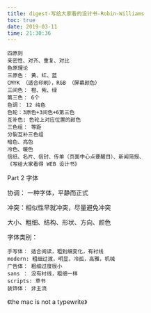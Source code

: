 ```yaml
---
title: digest-写给大家看的设计书-Robin-Williams
toc: true
date: 2019-03-11 
time: 21:30:36
---
```


    四原则
    亲密性、对齐、重复、对比
    色原理论
    三原色： 黄、红、蓝
    CMYK （适合印刷），RGB （屏幕颜色）
    三间色： 橙、紫、绿
    第三色： 6个
    色调： 12 纯色
    色轮：3原色+3间色+6第三色
    互补色: 色轮上对应位置的颜色
    三色组： 等距
    分裂互补三色组
    暗色、亮色
    冷色、暖色
    信纸、名片、信封、传单（页面中心点要醒目）、新闻简报、
    《写给大家看得 WEB 设计书》

Part 2 字体

协调： 一种字体，平静而正式

冲突：相似性早就冲突，尽量避免冲突

大小、粗细、结构、形状、方向、颜色

字体类别： 

    手写体： 适合阅读，粗到细变化，有衬线
    modern: 粗细过渡，明显，冷孤，高雅，机械
    广告体： 粗细过度很小
    sans ： 没有衬线，粗细一样
    scripts: 草书
    装饰体： 非主流

《the mac is not a typewrite》
